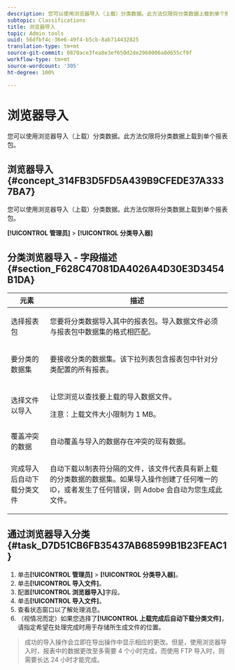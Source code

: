 ```yaml
---
description: 您可以使用浏览器导入（上载）分类数据。此方法仅限将分类数据上载到单个报表包。
subtopic: Classifications
title: 浏览器导入
topic: Admin tools
uuid: 56dfbf4c-36e6-49f4-b5cb-8ab714432825
translation-type: tm+mt
source-git-commit: 0870ace3fea8e3ef650d2de2960006a0d655cf9f
workflow-type: tm+mt
source-wordcount: '305'
ht-degree: 100%

---
```



# 浏览器导入

您可以使用浏览器导入（上载）分类数据。此方法仅限将分类数据上载到单个报表包。

## 浏览器导入 {#concept_314FB3D5FD5A439B9CFEDE37A3337BA7}

您可以使用浏览器导入（上载）分类数据。此方法仅限将分类数据上载到单个报表包。

**[!UICONTROL 管理员]** > **[!UICONTROL 分类导入器]**

## 分类浏览器导入 - 字段描述 {#section_F628C47081DA4026A4D30E3D3454B1DA}

<table id="table_7FC7E510E7E74C2D9E8F316C5C6B66DB"> 
 <thead> 
  <tr> 
   <th colname="col1" class="entry"> 元素 </th> 
   <th colname="col2" class="entry"> 描述 </th> 
  </tr> 
 </thead>
 <tbody> 
  <tr> 
   <td colname="col1"> 选择报表包 </td> 
   <td colname="col2"> <p>您要将分类数据导入其中的报表包。导入数据文件必须与报表包中数据集的格式相匹配。 </p> </td> 
  </tr> 
  <tr> 
   <td colname="col1"> 要分类的数据集 </td> 
   <td colname="col2"> <p>要接收分类的数据集。该下拉列表包含报表包中针对分类配置的所有报表。 </p> </td> 
  </tr> 
  <tr> 
   <td colname="col1"> 选择文件以导入 </td> 
   <td colname="col2"> <p>让您浏览以查找要上载的导入数据文件。 </p> <p>注意：上载文件大小限制为 1 MB。 </p> </td> 
  </tr> 
  <tr> 
   <td colname="col1"> 覆盖冲突的数据 </td> 
   <td colname="col2"> <p>自动覆盖与导入的数据存在冲突的现有数据。 </p> </td> 
  </tr> 
  <tr> 
   <td colname="col1"> 完成导入后自动下载分类文件 </td> 
   <td colname="col2"> <p>自动下载以制表符分隔的文件，该文件代表具有新上载的分类数据的数据集。如果导入操作创建了任何唯一的 ID，或者发生了任何错误，则 Adobe 会自动为您生成此文件。 </p> </td> 
  </tr> 
 </tbody> 
</table>

## 通过浏览器导入分类 {#task_D7D51CB6FB35437AB68599B1B23FEAC1}

<!-- 

t_upload_a_saint_data_file_via_web_browser.xml

 -->

1. 单击&#x200B;**[!UICONTROL 管理员]** > **[!UICONTROL 分类导入器]**。
1. 单击&#x200B;**[!UICONTROL 导入文件]**。
1. 配置&#x200B;**[!UICONTROL 浏览器导入]**&#x200B;字段。
1. 单击&#x200B;**[!UICONTROL 导入文件]**。
1. 查看状态窗口以了解处理消息。
1. （视情况而定）如果您选择了&#x200B;**[!UICONTROL 上载完成后自动下载分类文件]**，请指定希望在处理完成时用于存储所生成文件的位置。
>成功的导入操作会立即在导出操作中显示相应的更改。但是，使用浏览器导入时，报表中的数据更改至多需要 4 个小时完成，而使用 FTP 导入时，则需要长达 24 小时才能完成。

